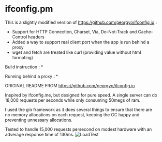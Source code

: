 
# ifconfig.pm

This is a slightly modified version of https://github.com/georgyo/ifconfig.io :
* Support for HTTP Connection, Charset, Via, Do-Not-Track and Cache-Control headers
* Added a way to support real client port when the app is run behind a proxy
* wget and fetch are treated like curl (providing value without html formating)

Build instruction :
* 

Running behind a proxy :
* 

ORIGINAL README FROM https://github.com/georgyo/ifconfig.io

Inspired by ifconfig.me, but designed for pure speed. A single server can do 18,000 requests per seconds while only consuming 50megs of ram.

I used the gin framework as it does several things to ensure that there are no memory allocations on each request, keeping the GC happy and preventing unnessary allocations.

Tested to handle 15,000 requests persecond on modest hardware with an adverage response time of 130ms.
![LoadTest](http://i.imgur.com/xgR4u1e.png)
